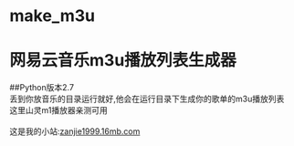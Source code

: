 # make_m3u

网易云音乐m3u播放列表生成器
==========================
##Python版本2.7<br>
丢到你放音乐的目录运行就好,他会在运行目录下生成你的歌单的m3u播放列表<br>
这里山灵m1播放器亲测可用<br>
<br>
这是我的小站:[zanjie1999.16mb.com](http://zanjie1999.16mb.com)<br>


